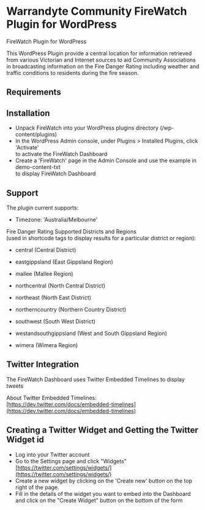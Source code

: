 Warrandyte Community FireWatch Plugin for WordPress
====================================================

FireWatch Plugin for WordPress

This WordPress Plugin provide a central location for information retrieved
from various Victorian and Internet sources to aid Community Associations
in broadcasting information on the Fire Danger Rating including weather
and traffic conditions to residents during the fire season.

Requirements
-------------

Installation
-------------

* Unpack FireWatch into your WordPress plugins directory (/wp-content/plugins)   
* In the WordPress Admin console, under Plugins > Installed Plugins, click 'Activate'    
  to activate the FireWatch Dashboard
* Create a 'FireWatch' page in the Admin Console and use the example in demo-content-txt   
  to display FireWatch Dashboard   

Support
--------

The plugin current supports:

* Timezone: 'Australia/Melbourne'

Fire Danger Rating Supported Districts and Regions   
(used in shortcode tags to display results for a particular district or region):

* central (Central District)

* eastgippsland (East Gippsland Region)

* mallee (Mallee Region)

* northcentral (North Central District)

* northeast (North East District)

* northerncountry (Northern Country District)

* southwest (South West District)

* westandsouthgippsland (West and South Gippsland Region)

* wimera (Wimera Region)


Twitter Integration
--------------------

The FireWatch Dashboard uses Twitter Embedded Timelines to display tweets

About Twitter Embedded Timelines: [https://dev.twitter.com/docs/embedded-timelines](https://dev.twitter.com/docs/embedded-timelines)

Creating a Twitter Widget and Getting the Twitter Widget id
------------------------------------------------------------  

* Log into your Twitter account
* Go to the Settings page and click "Widgets" [https://twitter.com/settings/widgets/](https://twitter.com/settings/widgets/)
* Create a new widget by clicking on the 'Create new' button on the top right of the page.
* Fill in the details of the widget you want to embed into the Dashboard and click on the "Create Widget" button on the bottom of the form


